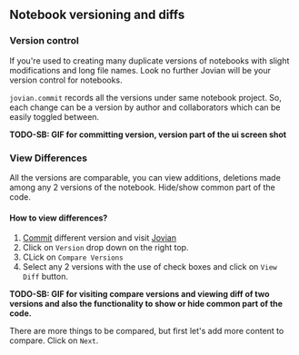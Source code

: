 ## Notebook versioning and diffs

### Version control

If you're used to creating many duplicate versions of notebooks with slight modifications and long file names. Look no further Jovian will be your version control for notebooks.

`jovian.commit` records all the versions under same notebook project. So, each change can be a version by author and collaborators which can be easily toggled between.

**TODO-SB: GIF for committing version, version part of the ui screen shot**

### View Differences

All the versions are comparable, you can view additions, deletions made among any 2 versions of the notebook. Hide/show common part of the code.

#### How to view differences?

1. [Commit](../jvn/commit) different version and visit [Jovian](https://www.jvn.io)
2. Click on `Version` drop down on the right top.
3. CLick on `Compare Versions`
4. Select any 2 versions with the use of check boxes and click on `View Diff` button.

**TODO-SB: GIF for visiting compare versions and viewing diff of two versions and also the functionality to show or hide common part of the code.**

There are more things to be compared, but first let's add more content to compare. Click on `Next`.
